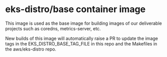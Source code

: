 # eks-distro/base container image

This image is used as the base image for building images of our deliverable projects such as coredns, metrics-server, etc.

New builds of this image will automatically raise a PR to update the image tags in the EKS_DISTRO_BASE_TAG_FILE in this repo and the Makefiles in the aws/eks-distro repo.
